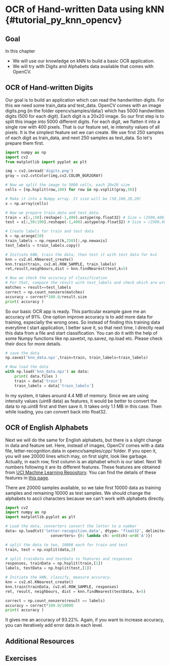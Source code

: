 OCR of Hand-written Data using kNN {#tutorial_py_knn_opencv}
==================================

Goal
----

In this chapter
-   We will use our knowledge on kNN to build a basic OCR application.
-   We will try with Digits and Alphabets data available that comes with OpenCV.

OCR of Hand-written Digits
--------------------------

Our goal is to build an application which can read the handwritten digits. For this we need some train_data and test_data. OpenCV comes with an image digits.png (in the folder opencv/samples/data/) which has 5000 handwritten digits (500 for each digit). Each digit is a 20x20 image. So our first step is to split this image into 5000 different digits. For each digit, we flatten it into a single row with 400 pixels. That is our feature set, ie intensity values of all pixels. It is the simplest feature set we can create. We use first 250 samples of each digit as train_data, and next 250 samples as test_data. So let's prepare them first.
```python
import numpy as np
import cv2
from matplotlib import pyplot as plt

img = cv2.imread('digits.png')
gray = cv2.cvtColor(img,cv2.COLOR_BGR2GRAY)

# Now we split the image to 5000 cells, each 20x20 size
cells = [np.hsplit(row,100) for row in np.vsplit(gray,50)]

# Make it into a Numpy array. It size will be (50,100,20,20)
x = np.array(cells)

# Now we prepare train_data and test_data.
train = x[:,:50].reshape(-1,400).astype(np.float32) # Size = (2500,400)
test = x[:,50:100].reshape(-1,400).astype(np.float32) # Size = (2500,400)

# Create labels for train and test data
k = np.arange(10)
train_labels = np.repeat(k,250)[:,np.newaxis]
test_labels = train_labels.copy()

# Initiate kNN, train the data, then test it with test data for k=1
knn = cv2.ml.KNearest_create()
knn.train(train, cv2.ml.ROW_SAMPLE, train_labels)
ret,result,neighbours,dist = knn.findNearest(test,k=5)

# Now we check the accuracy of classification
# For that, compare the result with test_labels and check which are wrong
matches = result==test_labels
correct = np.count_nonzero(matches)
accuracy = correct*100.0/result.size
print( accuracy )
```
So our basic OCR app is ready. This particular example gave me an accuracy of 91%. One option improve accuracy is to add more data for training, especially the wrong ones. So instead of finding this training data everytime I start application, I better save it, so that next time, I directly read this data from a file and start classification. You can do it with the help of some Numpy functions like np.savetxt, np.savez, np.load etc. Please check their docs for more details.
```python
# save the data
np.savez('knn_data.npz',train=train, train_labels=train_labels)

# Now load the data
with np.load('knn_data.npz') as data:
    print( data.files )
    train = data['train']
    train_labels = data['train_labels']
```
In my system, it takes around 4.4 MB of memory. Since we are using intensity values (uint8 data) as features, it would be better to convert the data to np.uint8 first and then save it. It takes only 1.1 MB in this case. Then while loading, you can convert back into float32.

OCR of English Alphabets
------------------------

Next we will do the same for English alphabets, but there is a slight change in data and feature set. Here, instead of images, OpenCV comes with a data file, letter-recognition.data in opencv/samples/cpp/ folder. If you open it, you will see 20000 lines which may, on first sight, look like garbage. Actually, in each row, first column is an alphabet which is our label. Next 16 numbers following it are its different features. These features are obtained from [UCI Machine Learning Repository](http://archive.ics.uci.edu/ml/). You can find the details of these features in [this page](http://archive.ics.uci.edu/ml/datasets/Letter+Recognition).

There are 20000 samples available, so we take first 10000 data as training samples and remaining 10000 as test samples. We should change the alphabets to ascii characters because we can't work with alphabets directly.
```python
import cv2
import numpy as np
import matplotlib.pyplot as plt

# Load the data, converters convert the letter to a number
data= np.loadtxt('letter-recognition.data', dtype= 'float32', delimiter = ',',
                    converters= {0: lambda ch: ord(ch)-ord('A')})

# split the data to two, 10000 each for train and test
train, test = np.vsplit(data,2)

# split trainData and testData to features and responses
responses, trainData = np.hsplit(train,[1])
labels, testData = np.hsplit(test,[1])

# Initiate the kNN, classify, measure accuracy.
knn = cv2.ml.KNearest_create()
knn.train(trainData, cv2.ml.ROW_SAMPLE, responses)
ret, result, neighbours, dist = knn.findNearest(testData, k=5)

correct = np.count_nonzero(result == labels)
accuracy = correct*100.0/10000
print( accuracy )
```
It gives me an accuracy of 93.22%. Again, if you want to increase accuracy, you can iteratively add error data in each level.

Additional Resources
--------------------

Exercises
---------
